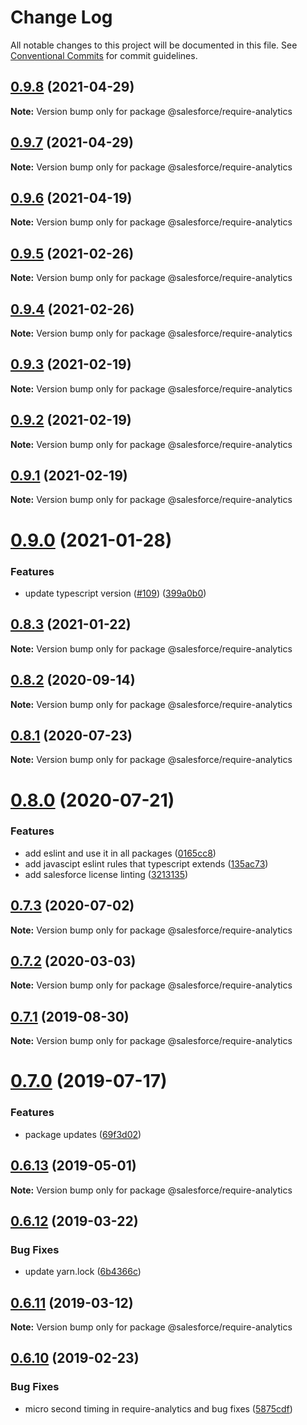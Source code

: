 # Change Log

All notable changes to this project will be documented in this file.
See [Conventional Commits](https://conventionalcommits.org) for commit guidelines.

## [0.9.8](https://github.com/forcedotcom/sfdx-dev-packages/compare/@salesforce/require-analytics@0.9.7...@salesforce/require-analytics@0.9.8) (2021-04-29)

**Note:** Version bump only for package @salesforce/require-analytics





## [0.9.7](https://github.com/forcedotcom/sfdx-dev-packages/compare/@salesforce/require-analytics@0.9.6...@salesforce/require-analytics@0.9.7) (2021-04-29)

**Note:** Version bump only for package @salesforce/require-analytics





## [0.9.6](https://github.com/forcedotcom/sfdx-dev-packages/compare/@salesforce/require-analytics@0.9.5...@salesforce/require-analytics@0.9.6) (2021-04-19)

**Note:** Version bump only for package @salesforce/require-analytics





## [0.9.5](https://github.com/forcedotcom/sfdx-dev-packages/compare/@salesforce/require-analytics@0.9.4...@salesforce/require-analytics@0.9.5) (2021-02-26)

**Note:** Version bump only for package @salesforce/require-analytics





## [0.9.4](https://github.com/forcedotcom/sfdx-dev-packages/compare/@salesforce/require-analytics@0.9.3...@salesforce/require-analytics@0.9.4) (2021-02-26)

**Note:** Version bump only for package @salesforce/require-analytics





## [0.9.3](https://github.com/forcedotcom/sfdx-dev-packages/compare/@salesforce/require-analytics@0.9.2...@salesforce/require-analytics@0.9.3) (2021-02-19)

**Note:** Version bump only for package @salesforce/require-analytics





## [0.9.2](https://github.com/forcedotcom/sfdx-dev-packages/compare/@salesforce/require-analytics@0.9.1...@salesforce/require-analytics@0.9.2) (2021-02-19)

**Note:** Version bump only for package @salesforce/require-analytics





## [0.9.1](https://github.com/forcedotcom/sfdx-dev-packages/compare/@salesforce/require-analytics@0.9.0...@salesforce/require-analytics@0.9.1) (2021-02-19)

**Note:** Version bump only for package @salesforce/require-analytics





# [0.9.0](https://github.com/forcedotcom/sfdx-dev-packages/compare/@salesforce/require-analytics@0.8.3...@salesforce/require-analytics@0.9.0) (2021-01-28)


### Features

* update typescript version ([#109](https://github.com/forcedotcom/sfdx-dev-packages/issues/109)) ([399a0b0](https://github.com/forcedotcom/sfdx-dev-packages/commit/399a0b03aa831f25511bb3391702c10dc5c4a488))





## [0.8.3](https://github.com/forcedotcom/sfdx-dev-packages/compare/@salesforce/require-analytics@0.8.2...@salesforce/require-analytics@0.8.3) (2021-01-22)

**Note:** Version bump only for package @salesforce/require-analytics





## [0.8.2](https://github.com/forcedotcom/sfdx-dev-packages/compare/@salesforce/require-analytics@0.8.1...@salesforce/require-analytics@0.8.2) (2020-09-14)

**Note:** Version bump only for package @salesforce/require-analytics





## [0.8.1](https://github.com/forcedotcom/sfdx-dev-packages/compare/@salesforce/require-analytics@0.8.0...@salesforce/require-analytics@0.8.1) (2020-07-23)

**Note:** Version bump only for package @salesforce/require-analytics





# [0.8.0](https://github.com/forcedotcom/sfdx-dev-packages/compare/@salesforce/require-analytics@0.7.3...@salesforce/require-analytics@0.8.0) (2020-07-21)


### Features

* add eslint and use it in all packages ([0165cc8](https://github.com/forcedotcom/sfdx-dev-packages/commit/0165cc8853079c7f987dddfb60ced3efb00deea0))
* add javascipt eslint rules that typescript extends ([135ac73](https://github.com/forcedotcom/sfdx-dev-packages/commit/135ac73b8c513d8950ac69373349361d9f600a8c))
* add salesforce license linting ([3213135](https://github.com/forcedotcom/sfdx-dev-packages/commit/3213135f34956335ef2c123ec680c2de2bc7f10f))





## [0.7.3](https://github.com/forcedotcom/sfdx-dev-packages/compare/@salesforce/require-analytics@0.7.2...@salesforce/require-analytics@0.7.3) (2020-07-02)

**Note:** Version bump only for package @salesforce/require-analytics





## [0.7.2](https://github.com/forcedotcom/sfdx-dev-packages/compare/@salesforce/require-analytics@0.7.1...@salesforce/require-analytics@0.7.2) (2020-03-03)

**Note:** Version bump only for package @salesforce/require-analytics





## [0.7.1](https://github.com/forcedotcom/sfdx-dev-packages/compare/@salesforce/require-analytics@0.7.0...@salesforce/require-analytics@0.7.1) (2019-08-30)

**Note:** Version bump only for package @salesforce/require-analytics





# [0.7.0](https://github.com/forcedotcom/sfdx-dev-packages/compare/@salesforce/require-analytics@0.6.13...@salesforce/require-analytics@0.7.0) (2019-07-17)


### Features

* package updates ([69f3d02](https://github.com/forcedotcom/sfdx-dev-packages/commit/69f3d02))





## [0.6.13](https://github.com/forcedotcom/sfdx-dev-packages/compare/@salesforce/require-analytics@0.6.12...@salesforce/require-analytics@0.6.13) (2019-05-01)

**Note:** Version bump only for package @salesforce/require-analytics





## [0.6.12](https://github.com/forcedotcom/sfdx-dev-packages/compare/@salesforce/require-analytics@0.6.11...@salesforce/require-analytics@0.6.12) (2019-03-22)


### Bug Fixes

* update yarn.lock ([6b4366c](https://github.com/forcedotcom/sfdx-dev-packages/commit/6b4366c))





## [0.6.11](https://github.com/forcedotcom/sfdx-dev-packages/compare/@salesforce/require-analytics@0.6.10...@salesforce/require-analytics@0.6.11) (2019-03-12)

**Note:** Version bump only for package @salesforce/require-analytics





## [0.6.10](https://github.com/forcedotcom/sfdx-dev-packages/compare/@salesforce/require-analytics@0.6.9...@salesforce/require-analytics@0.6.10) (2019-02-23)


### Bug Fixes

* micro second timing in require-analytics and bug fixes ([5875cdf](https://github.com/forcedotcom/sfdx-dev-packages/commit/5875cdf))
